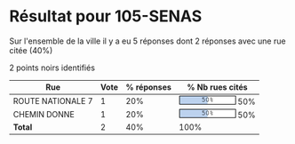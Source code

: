 # Résultat pour 105-SENAS

Sur l'ensemble de la ville il y a eu 5 réponses dont 2 réponses avec une rue citée (40%)

2 points noirs identifiés

| Rue | Vote | % réponses | % Nb rues cités|
|-----|------|------------|----------------|
| ROUTE NATIONALE 7 | 1 | 20% | <img src="../../img/bar_50.gif" />&nbsp;50%|
| CHEMIN DONNE | 1 | 20% | <img src="../../img/bar_50.gif" />&nbsp;50%|
| **Total** | 2 | 40% | 100%|
